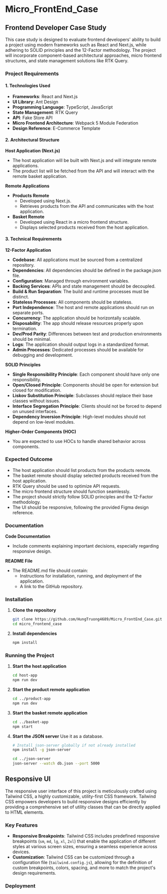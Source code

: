 # Micro_FrontEnd_Case

## Frontend Developer Case Study

This case study is designed to evaluate frontend developers' ability to build a project using modern frameworks such as React and Next.js, while adhering to SOLID principles and the 12-Factor methodology. The project will incorporate component-based architectural approaches, micro frontend structures, and state management solutions like RTK Query.

### Project Requirements

#### 1. Technologies Used
- **Frameworks**: React and Next.js
- **UI Library**: Ant Design
- **Programming Language**: TypeScript, JavaScript
- **State Management**: RTK Query
- **API**: Fake Store API
- **Micro Frontend Architecture**: Webpack 5 Module Federation
- **Design Reference**: E-Commerce Template

#### 2. Architectural Structure

**Host Application (Next.js)**
- The host application will be built with Next.js and will integrate remote applications.
- The product list will be fetched from the API and will interact with the remote basket application.

**Remote Applications**
- **Products Remote**
  - Developed using Next.js.
  - Retrieves products from the API and communicates with the host application.
- **Basket Remote**
  - Developed using React in a micro frontend structure.
  - Displays selected products received from the host application.

#### 3. Technical Requirements

**12-Factor Application**
- **Codebase**: All applications must be sourced from a centralized repository.
- **Dependencies**: All dependencies should be defined in the package.json file.
- **Configuration**: Managed through environment variables.
- **Backing Services**: APIs and state management should be decoupled.
- **Build & Run Separation**: The build and runtime processes must be distinct.
- **Stateless Processes**: All components should be stateless.
- **Port Independence**: The host and remote applications should run on separate ports.
- **Concurrency**: The application should be horizontally scalable.
- **Disposability**: The app should release resources properly upon termination.
- **Dev/Prod Parity**: Differences between test and production environments should be minimal.
- **Logs**: The application should output logs in a standardized format.
- **Admin Processes**: Dedicated processes should be available for debugging and development.

**SOLID Principles**
- **Single Responsibility Principle**: Each component should have only one responsibility.
- **Open/Closed Principle**: Components should be open for extension but closed for modification.
- **Liskov Substitution Principle**: Subclasses should replace their base classes without issues.
- **Interface Segregation Principle**: Clients should not be forced to depend on unused interfaces.
- **Dependency Inversion Principle**: High-level modules should not depend on low-level modules.

**Higher-Order Components (HOC)**
- You are expected to use HOCs to handle shared behavior across components.

### Expected Outcome
- The host application should list products from the products remote.
- The basket remote should display selected products received from the host application.
- RTK Query should be used to optimize API requests.
- The micro frontend structure should function seamlessly.
- The project should strictly follow SOLID principles and the 12-Factor methodology.
- The UI should be responsive, following the provided Figma design reference.

### Documentation

**Code Documentation**
- Include comments explaining important decisions, especially regarding responsive design.

**README File**
- The README.md file should contain:
  - Instructions for installation, running, and deployment of the application.
  - A link to the GitHub repository.

### Installation

1. **Clone the repository**
   ```sh
   git clone https://github.com/HungTruong4689/Micro_FrontEnd_Case.git
   cd micro_frontend_case
   ```

2. **Install dependencies**
   ```sh
   npm install
   ```

### Running the Project

1. **Start the host application**
   ```sh
   cd host-app
   npm run dev
   ```

2. **Start the product remote application**
   ```sh
   cd ../product-app
   npm run dev
   ```

3. **Start the basket remote application**
   ```sh
   cd ../basket-app
   npm start
   ```

4. **Start the JSON server**
    Use it as a database.

    ```sh
    # Install json-server globally if not already installed
    npm install -g json-server
    ```
    
    ```sh
    cd ../json-server
    json-server --watch db.json --port 5000
    ```

## Responsive UI

The responsive user interface of this project is meticulously crafted using Tailwind CSS, a highly customizable, utility-first CSS framework. Tailwind CSS empowers developers to build responsive designs efficiently by providing a comprehensive set of utility classes that can be directly applied to HTML elements.

### Key Features


- **Responsive Breakpoints**: Tailwind CSS includes predefined responsive breakpoints (`sm`, `md`, `lg`, `xl`, `2xl`) that enable the application of different styles at various screen sizes, ensuring a seamless experience across devices.
- **Customization**: Tailwind CSS can be customized through a configuration file (`tailwind.config.js`), allowing for the definition of custom breakpoints, colors, spacing, and more to match the project's design requirements.
    



 

### Deployment












